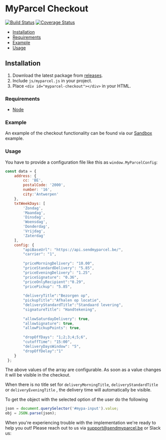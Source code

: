 # MyParcel Checkout

[![Build Status](https://travis-ci.com/myparcelbe/checkout.svg?branch=master)](https://travis-ci.com/myparcelbe/checkout)
[![Coverage Status](https://coveralls.io/repos/github/myparcelbe/checkout/badge.svg?branch=master)](https://coveralls.io/github/myparcelbe/checkout?branch=master)

- [Installation](#installation)
- [Requirements](#requirements)
- [Example](#example)
- [Usage](#usage)

## Installation
1. Download the latest package from [releases](https://github.com/myparcelbe/checkout/releases).
2. Include `js/myparcel.js` in your project. 
3. Place `<div id="myparcel-checkout"></div>` in your HTML.

### Requirements
- [Node](https://nodejs.org)

### Example
An example of the checkout functionality can be found via our [Sandbox](https://myparcelbe.github.io/checkout/sandbox/) example.

### Usage
You have to provide a configuration file like this as `window.MyParcelConfig`:

```js
const data = {
    address: {
        cc: 'BE',
        postalCode: '2000',
        number: '16',
        city:'Antwerpen'
    },
    txtWeekDays: [
        'Zondag',
        'Maandag',
        'Dinsdag',
        'Woensdag',
        'Donderdag',
        'Vrijdag',
        'Zaterdag'
    ],
    config: {
        "apiBaseUrl": "https://api.sendmyparcel.be/",
        "carrier": "1",
    
        "priceMorningDelivery": "10.00",
        "priceStandardDelivery": "5.85",
        "priceEveningDelivery": "1.25",
        "priceSignature": "0.36",
        "priceOnlyRecipient":"0.29",
        "pricePickup": "5.85",
    
        "deliveryTitle":"Bezorgen op",
        "pickupTitle":"Afhalen op locatie",
        "deliveryStandardTitle":"Standaard levering",
        "signatureTitle": "Handtekening",
    
        "allowSaturdayDelivery": true,
        "allowSignature": true,
        "allowPickupPoints": true,
    
        "dropOffDays": "1;2;3;4;5;6",
        "cutoffTime": "15:00",
        "deliveryDaysWindow": "5",
        "dropOffDelay":"1"
    }
 };
```

The above values of the array are configurable. As soon as a value changes it will be visible in the checkout.

When there is no title set for `deliveryMorningTitle`, `deliveryStandardTitle` or `deliveryEveningTitle` , the delivery time will automatically be visible.

To get the object with the selected option of the user do the following

```js
json = document.querySelector('#mypa-input').value;
obj = JSON.parse(json);
```

When you're experiencing trouble with the implementation we're ready to help you out! Please reach out to us via support@sendmyparcel.be or Slack us: 
